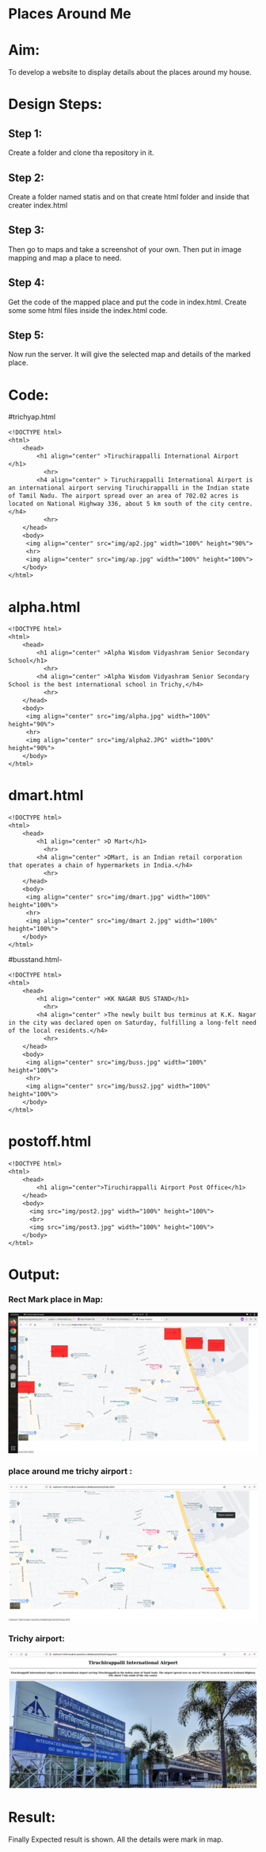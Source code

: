 # Places Around Me
# Aim:
To develop a website to display details about the places around my house.

# Design Steps:
## Step 1:
Create a folder and clone tha repository in it.
## Step 2:
Create a folder named statis and on that create html folder and inside that creater
index.html
## Step 3:
Then go to maps and take a screenshot of your own. Then put in image mapping
and map a place to need.
## Step 4:
Get the code of the mapped place and put the code in index.html. Create some some
html files inside the index.html code.
## Step 5:
Now run the server. It will give the selected map and details of the marked place.
# Code:
#trichyap.html
```
<!DOCTYPE html>
<html>
    <head>
        <h1 align="center" >Tiruchirappalli International Airport </h1>
          <hr>
        <h4 align="center" > Tiruchirappalli International Airport is an international airport serving Tiruchirappalli in the Indian state of Tamil Nadu. The airport spread over an area of 702.02 acres is located on National Highway 336, about 5 km south of the city centre.</h4>
          <hr>
    </head>
    <body>
     <img align="center" src="img/ap2.jpg" width="100%" height="90%">
     <hr>
     <img align="center" src="img/ap.jpg" width="100%" height="100%">   
    </body>
</html>
```
# alpha.html
```
<!DOCTYPE html>
<html>
    <head>
        <h1 align="center" >Alpha Wisdom Vidyashram Senior Secondary School</h1>
          <hr>
        <h4 align="center" >Alpha Wisdom Vidyashram Senior Secondary School is the best international school in Trichy,</h4>
          <hr>
    </head>
    <body>
     <img align="center" src="img/alpha.jpg" width="100%" height="90%">
     <hr>
     <img align="center" src="img/alpha2.JPG" width="100%" height="90%">   
    </body>
</html>
```
# dmart.html
```
<!DOCTYPE html>
<html>
    <head>
        <h1 align="center" >D Mart</h1>
          <hr>
        <h4 align="center" >DMart, is an Indian retail corporation that operates a chain of hypermarkets in India.</h4>
          <hr>
    </head>
    <body>
     <img align="center" src="img/dmart.jpg" width="100%" height="100%">
     <hr>
     <img align="center" src="img/dmart 2.jpg" width="100%" height="100%">   
    </body>
</html>
```
#busstand.html-
```
<!DOCTYPE html>
<html>
    <head>
        <h1 align="center" >KK NAGAR BUS STAND</h1>
          <hr>
        <h4 align="center" >The newly built bus terminus at K.K. Nagar in the city was declared open on Saturday, fulfilling a long-felt need of the local residents.</h4>
          <hr>
    </head>
    <body>
     <img align="center" src="img/buss.jpg" width="100%" height="100%">
     <hr>
     <img align="center" src="img/buss2.jpg" width="100%" height="100%">   
    </body>
</html>
```
# postoff.html
```
<!DOCTYPE html>
<html>
    <head>
        <h1 align="center">Tiruchirappalli Airport Post Office</h1>
    </head>
    <body>
      <img src="img/post2.jpg" width="100%" height="100%">
      <br>
      <img src="img/post3.jpg" width="100%" height="100%">
    </body>
</html>
```
# Output:
### Rect Mark place in Map:

![Rect Mark place in Map](./img2/map.jpeg)

### place around me trichy airport :

![place around me trichy airport](./img2/apot1.png)

### Trichy airport:
![Trichy airport](./img2/apot2.png)


# Result:
 Finally Expected result is shown. All the details were mark in map.